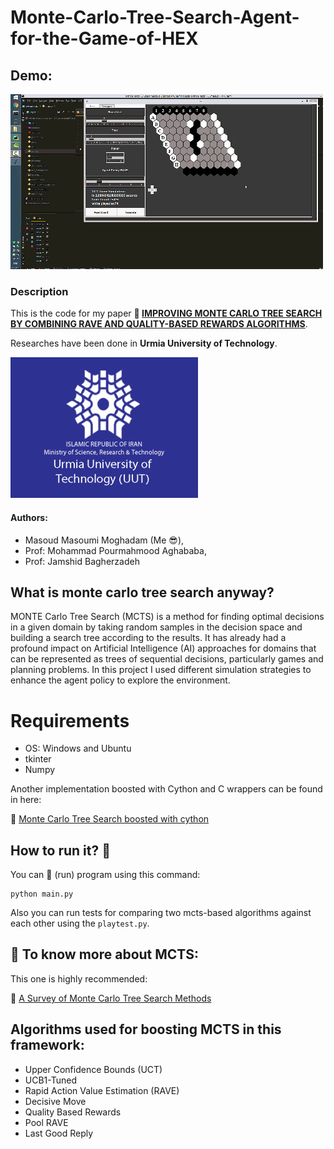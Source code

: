 # Monte-Carlo-Tree-Search-Agent-for-the-Game-of-HEX

## Demo:

![Demo of MCTS General Game Player](resources/demo.gif)

### Description
This is the code for my paper **:link: [IMPROVING MONTE CARLO TREE SEARCH BY COMBINING 
RAVE AND QUALITY-BASED REWARDS ALGORITHMS](https://www.civilica.com/Paper-CONFITC04-CONFITC04_172.html)**.

Researches have been done in **Urmia University of Technology**.

![Urmia University of Technology](image/uut_2.png)

#### Authors: 
- Masoud Masoumi Moghadam (Me :sunglasses:), 
- Prof: Mohammad Pourmahmood Aghababa, 
- Prof: Jamshid Bagherzadeh

## What is monte carlo tree search anyway?
MONTE Carlo Tree Search (MCTS) is a method for finding optimal decisions in a given domain by
taking random samples in the decision space and building a search tree according to the results.
It has already had a profound impact on Artificial Intelligence (AI) approaches for domains that
can be represented as trees of sequential decisions, particularly games and planning problems. 
In this project I used different simulation strategies to enhance the agent policy to explore the environment.

# Requirements
- OS: Windows  and Ubuntu
- tkinter
- Numpy

Another implementation boosted with Cython and C wrappers can be found in here:

:link: [Monte Carlo Tree Search boosted with cython](https://github.com/masouduut94/MCTS-agent-cythonized)
## How to run it? :running:

You can :running: (run) program using this command:

    python main.py

Also you can run tests for comparing two mcts-based algorithms against 
each other using the `playtest.py`.

## :closed_book: To know more about MCTS:

This one is highly recommended: 

:link: [A Survey of Monte Carlo Tree Search Methods](http://ieeexplore.ieee.org/abstract/document/6145622/)

## Algorithms used for boosting MCTS in this framework: 

- Upper Confidence Bounds (UCT)
- UCB1-Tuned
- Rapid Action Value Estimation (RAVE)
- Decisive Move 
- Quality Based Rewards
- Pool RAVE
- Last Good Reply
